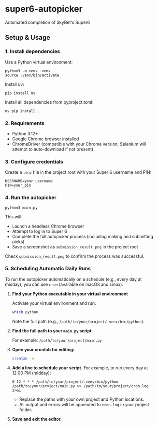 # super6-autopicker

Automated completion of SkyBet's Super6

## Setup & Usage

### 1. Install dependencies

Use a Python virtual environment:

```
python3 -m venv .venv
source .venv/bin/activate
```

Install uv:

```
pip install uv
```

Install all dependencies from pyproject.toml:

```
uv pip install .
```

### 2. Requirements
- Python 3.12+
- Google Chrome browser installed
- ChromeDriver (compatible with your Chrome version; Selenium will attempt to auto-download if not present)

### 3. Configure credentials
Create a `.env` file in the project root with your Super 6 username and PIN:

```
USERNAME=your_username
PIN=your_pin
```

### 4. Run the autopicker

```
python3 main.py
```

This will:
- Launch a headless Chrome browser
- Attempt to log in to Super 6
- Complete the full autopicker process (including making and submitting picks)
- Save a screenshot as `submission_result.png` in the project root

Check `submission_result.png` to confirm the process was successful.

### 5. Scheduling Automatic Daily Runs

To run the autopicker automatically on a schedule (e.g., every day at midday), you can use `cron` (available on macOS and Linux):

1. **Find your Python executable in your virtual environment**

   Activate your virtual environment and run:
   ```sh
   which python
   ```
   Note the full path (e.g., `/path/to/your/project/.venv/bin/python`).

2. **Find the full path to your `main.py` script**

   For example: `/path/to/your/project/main.py`

3. **Open your crontab for editing:**
   ```sh
   crontab -e
   ```

4. **Add a line to schedule your script.**
   For example, to run every day at 12:00 PM (midday):
   ```
   0 12 * * * /path/to/your/project/.venv/bin/python /path/to/your/project/main.py >> /path/to/your/project/cron.log 2>&1
   ```
   - Replace the paths with your own project and Python locations.
   - All output and errors will be appended to `cron.log` in your project folder.

5. **Save and exit the editor.**
